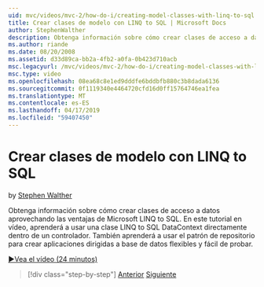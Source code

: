 ```yaml
---
uid: mvc/videos/mvc-2/how-do-i/creating-model-classes-with-linq-to-sql
title: Crear clases de modelo con LINQ to SQL | Microsoft Docs
author: StephenWalther
description: Obtenga información sobre cómo crear clases de acceso a datos aprovechando las ventajas de Microsoft LINQ to SQL. En este tutorial en vídeo, aprenderá a usar LINQ to SQL DataContext...
ms.author: riande
ms.date: 08/20/2008
ms.assetid: d33d89ca-bb2a-4fb2-a0fa-0b423d710acb
msc.legacyurl: /mvc/videos/mvc-2/how-do-i/creating-model-classes-with-linq-to-sql
msc.type: video
ms.openlocfilehash: 08ea68c8e1ed9dddfe6bddbfb880c3b8dada6136
ms.sourcegitcommit: 0f1119340e4464720cfd16d0ff15764746ea1fea
ms.translationtype: MT
ms.contentlocale: es-ES
ms.lasthandoff: 04/17/2019
ms.locfileid: "59407450"
---
```

# <a name="creating-model-classes-with-linq-to-sql"></a>Crear clases de modelo con LINQ to SQL

by [Stephen Walther](https://github.com/StephenWalther)

Obtenga información sobre cómo crear clases de acceso a datos aprovechando las ventajas de Microsoft LINQ to SQL. En este tutorial en vídeo, aprenderá a usar una clase LINQ to SQL DataContext directamente dentro de un controlador. También aprenderá a usar el patrón de repositorio para crear aplicaciones dirigidas a base de datos flexibles y fácil de probar.

[&#9654;Vea el vídeo (24 minutos)](https://channel9.msdn.com/Blogs/ASP-NET-Site-Videos/creating-model-classes-with-linq-to-sql)

> [!div class="step-by-step"]
> [Anterior](creating-custom-html-helpers.md)
> [Siguiente](displaying-a-table-of-database-data.md)

